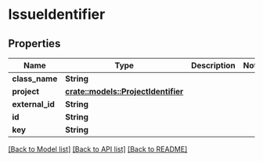 # IssueIdentifier

## Properties

Name | Type | Description | Notes
------------ | ------------- | ------------- | -------------
**class_name** | **String** |  | 
**project** | [**crate::models::ProjectIdentifier**](ProjectIdentifier.md) |  | 
**external_id** | **String** |  | 
**id** | **String** |  | 
**key** | **String** |  | 

[[Back to Model list]](../README.md#documentation-for-models) [[Back to API list]](../README.md#documentation-for-api-endpoints) [[Back to README]](../README.md)


